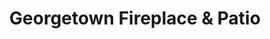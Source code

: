 ---
title: "Georgetown Fireplace & Patio"
url: /georgetown/georgetown-fireplace-and-patio/
shop: fireplace
---